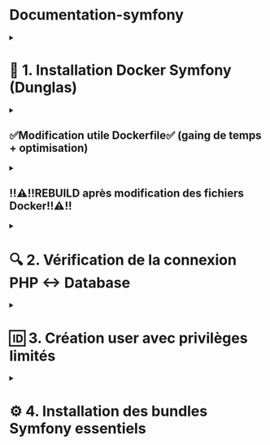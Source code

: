 <summary><h1>Documentation-symfony</h1></summary>

<details>
<summary><h1>🚀 1. Installation Docker Symfony (Dunglas)</h1></summary>
<details>

<summary><h2>1.1 - Clonage du repository</summary>

Naviguer dans votre dossier de travail souhaité
```bash
cd /chemin/vers/votre/dossier
```
Cloner le template Symfony Docker de Dunglas directement dans le dossier courant
```bash
git clone https://github.com/dunglas/symfony-docker.git .
```
</details>
<details>
<summary><h2>1.2 - Construction et démarrage initial<h2></summary>


Construire les images Docker (premier build)
```bash
docker compose build --pull --no-cache
``` 

Démarrer les conteneurs
```bash
docker compose up -d
```
Vérifier l'état des conteneurs
```bash
docker compose ps
```
</details>
<details>
    <summary><h2>1.3 - Accès à l'application (PostgreSQL + Doctrine)</h2></summary>

- URL : `https://localhost`
- ⚠️ Accepter le certificat SSL auto-signé dans le navigateur
</details>
<details>
<summary><h2>1.4 - Installation de la base de données</summary>
<h3>Extension VS Code Docker</h3>

- Installer l'extension "Docker" par Microsoft
- Dans la sidebar Docker (icône baleine) :
   - Clic droit sur `symfony-docker-php-1`
   - Sélectionner "Attach Shell"
- Un terminal s'ouvre directement dans VS Code
- Exécuter : 
```bash
composer require symfony/orm-pack
``` 
</details>
</details>
<details>
    <summary><h2>✅Modification utile Dockerfile✅ (gaing de temps + optimisation)</h2></summary>
<details>
    <summary><h2>Alias sf = php bin/console</h2></summary>

```bash
# 🔧 Ajouter l'alias sf de façon permanente
RUN echo 'alias sf="php bin/console"' >> /root/.bashrc && \
    echo 'alias sf="php bin/console"' >> /etc/bash.bashrc
``` 
</details>

<details>
    <summary><h2>Node.js + npm install in php containeur</h2></summary>

```bash
RUN apt-get update && apt-get install -y --no-install-recommends \
    acl \
    file \          # <-- ajouter cette ligne
    gettext \
    git \           # <-- ajouter cette ligne
    curl \
    && rm -rf /var/lib/apt/lists/*
# Installer Node.js et npm
RUN curl -fsSL https://deb.nodesource.com/setup_lts.x | bash - \
    && apt-get install -y nodejs \
    && npm install -g @dbml/cli
``` 
</details>
<details>
    <summary><h2>Résultat final du dockerfile</summary></h2>

```bash
# Base FrankenPHP image
FROM frankenphp_upstream AS frankenphp_base

WORKDIR /app

VOLUME /app/var/

# persistent / runtime deps
# hadolint ignore=DL3008
RUN apt-get update && apt-get install -y --no-install-recommends \
    acl \
    file \
    gettext \
    git \
    curl \
    && rm -rf /var/lib/apt/lists/*

# 🔧 Ajouter l'alias sf de façon permanente
RUN echo 'alias sf="php bin/console"' >> /root/.bashrc && \
    echo 'alias sf="php bin/console"' >> /etc/bash.bashrc

# Installer Node.js et npm
RUN curl -fsSL https://deb.nodesource.com/setup_lts.x | bash - \
    && apt-get install -y nodejs \
    && npm install -g @dbml/cli

RUN set -eux; \
	install-php-extensions \
		@composer \
		apcu \
		intl \
		opcache \
		zip \
	;

# https://getcomposer.org/doc/03-cli.md#composer-allow-superuser
ENV COMPOSER_ALLOW_SUPERUSER=1
``` 
- Permet l'obtention d'une base de données complète récente grâce à la commande :
```bash
db2dbml postgres 'postgresql://user:password@localhost:5432/dbname?schemas=schema1,schema2,schema3' -o database.dbml
``` 
```bash
db2dbml postgres 'postgresql://user_symfony:secret@database:5432/app' -o database1.dbml
```
</details>
<details>
    <summary><h2>Ajout d'Adminer - Interface graphique pour PostgreSQL</h2></summary>

- Qu'est-ce qu'Adminer ?
Adminer est une interface web légère pour gérer vos bases de données directement depuis votre navigateur, similaire à phpMyAdmin mais pour plusieurs types de bases.

- Ajout du service Adminer au compose.yaml

```yaml
services:
  adminer:
    image: adminer
    restart: always
    ports:
      - 8080:8080
``` 

- Accès à Adminer
    - URL : 
    ```bash
    http://localhost:8080
    ``` 
    - Interface : Web accessible depuis votre navigateur

- Connexion à PostgreSQL via Adminer
Dans l'interface Adminer, utiliser ces paramètres :
    - **Système** : PostgreSQL
    - **Serveur** : database
    - **Utilisateur** : user_symfony
    - **Mot de passe** : secret
    - **Base de données** : app

-  Fonctionnalités disponibles
    - 📊 **Visualisation des tables** - Structure et données
    - ✏️ **Édition directe** - Modifier les enregistrements
    - 🔍 **Exécution de requêtes SQL** - Interface de requêtage
    - 📈 **Schéma de base** - Vue d'ensemble des relations
    - 📤 **Import/Export** - Sauvegarde et restauration
</details>
</details>
<details>
    <summary><h2> ‼️⚠️‼️REBUILD après modification des fichiers Docker‼️⚠️‼️</h2></summary>

```bash
docker compose down
```
```bash
docker compose build
```
```bash
docker compose up -d
```

</details>

<details>
<summary><h1> 🔍 2. Vérification de la connexion PHP ↔ Database</h1></summary>
<details>
    <summary><h2>2.1 - Vérifier l'état des conteneurs</h2></summary>

- Voir les conteneurs actifs
```bash
docker compose ps
```
- Voir les logs en cas de problème
```bash
docker compose logs database
```
```bash
docker compose logs php
```
</details>
<details>
    <summary><h2>2.2 - Test de connexion via Doctrine</h2></summary>
    Entrer dans le conteneur PHP

   - Clic droit sur `symfony-docker-php-1`
   - Sélectionner "Attach Shell"

```bash
sf doctrine:query:sql "SELECT version();"
```
Résultat attendu :  
```bash
  version                                                                                   
 ------------------------------------------------------------------------------------------ 
  PostgreSQL 16.10 on x86_64-pc-linux-musl, compiled by gcc (Alpine 14.2.0) 14.2.0, 64-bit 
```
</details>
<details>
    <summary><h2>2.3 - Création de la base de données</h2></summary>
Dans le conteneur PHP

```bash
sf doctrine:database:create
```
Si erreur "database already exists" = Connexion OK !

</details>
<details>
    <summary><h2> 2.4 - Test direct PostgreSQL</h2></summary>
Entrer dans le conteneur PostgreSQL

   - Clic droit sur `symfony-docker-database-1`
   - Sélectionner "Attach Shell"
```bash
psql -U app -d app
```
Vérifier les utilisateurs
```bash
\du
```
Sortir
```bash
\q
```

</details>
</details>
<details>
    <summary><h1> 🆔 3. Création user avec privilèges limités</h1></summary>
<details>
    <summary><h2> 3.1 - Création du script d'initialisation</h2></summary>

Créer le dossier 📂 pour les scripts
```bash
mkdir -p docker/postgres/init
```
Créer un fichier 📇 "01-create-symfony-user.sql"

```bash
-- Script de sécurisation PostgreSQL pour Symfony
-- Objectif: Créer un utilisateur avec permissions limitées pour l'application

-- 1. Créer un utilisateur Symfony avec permissions limitées
CREATE USER user_symfony WITH PASSWORD 'secret';

-- 2. Accorder seulement les permissions nécessaires sur la base de données
GRANT CONNECT ON DATABASE app TO user_symfony;

-- 3. Accorder les permissions sur le schéma public
GRANT USAGE ON SCHEMA public TO user_symfony;
GRANT CREATE ON SCHEMA public TO user_symfony;  -- AJOUTÉ: nécessaire pour les migrations

-- 4. Accorder les permissions CRUD sur toutes les tables existantes
GRANT SELECT, INSERT, UPDATE, DELETE ON ALL TABLES IN SCHEMA public TO user_symfony;

-- 5. Accorder les permissions sur les futures tables (pour les migrations)
ALTER DEFAULT PRIVILEGES IN SCHEMA public GRANT SELECT, INSERT, UPDATE, DELETE ON TABLES TO user_symfony;

-- 6. AJOUTÉ: Permissions pour créer/modifier les tables (migrations Doctrine)
GRANT CREATE ON DATABASE app TO user_symfony;
ALTER DEFAULT PRIVILEGES IN SCHEMA public GRANT ALL PRIVILEGES ON TABLES TO user_symfony;

-- 7. Accorder les permissions sur les séquences (pour les auto-increment)
GRANT USAGE, SELECT ON ALL SEQUENCES IN SCHEMA public TO user_symfony;
ALTER DEFAULT PRIVILEGES IN SCHEMA public GRANT USAGE, SELECT ON SEQUENCES TO user_symfony;

-- 8. AJOUTÉ: Permissions sur les séquences pour les migrations
ALTER DEFAULT PRIVILEGES IN SCHEMA public GRANT ALL PRIVILEGES ON SEQUENCES TO user_symfony;

-- 9. IMPORTANT: user_symfony peut maintenant:
-- - CREATE TABLE (nécessaire pour les migrations)
-- - ALTER TABLE (nécessaire pour les migrations)
-- - DROP TABLE (nécessaire pour rollback migrations)
-- Mais ne peut toujours PAS:
-- - DROP DATABASE
-- - Créer d'autres utilisateurs

\echo 'Utilisateur user_symfony créé avec permissions pour Doctrine migrations'
\echo 'SÉCURITÉ: Cet utilisateur peut gérer les tables mais pas la base de données'
```
</details>
<details>
    <summary><h2>3.2 - Modification du compose.yaml</h2></summary>

Ajouter cette ligne dans la section `volumes` du service `database` :
```yaml
volumes:
  - database_data:/var/lib/postgresql/data:rw
  - ./docker/postgres/init:/docker-entrypoint-initdb.d:ro  # <- Ajouter cette ligne
```
</details>
<details>
    <summary><h2>3.3 - Modification de la configuration d'utilisateur</h2></summary>
<details>
    <summary><h2>3.3.1 - Modification du .yaml</h2></summary>

Supprimer cette ligne dans la section `volumes` du service `php` :
```yaml
DATABASE_URL: postgresql://${POSTGRES_USER:-app}:${POSTGRES_PASSWORD:-!ChangeMe!}@database:5432/${POSTGRES_DB:-app}
```
Ajouter et modifier dans le service `database` :
```bash
    environment:
      POSTGRES_DB: ${POSTGRES_DB} # <- modifier cette ligne
      POSTGRES_PASSWORD: ${POSTGRES_PASSWORD} # <- modifier cette ligne
      POSTGRES_USER: ${POSTGRES_USER} # <- modifier cette ligne
    healthcheck:
      test: ["CMD", "pg_isready", "-d", "${POSTGRES_DB}", "-U", "${POSTGRES_USER}"] # <- modifier cette ligne
      timeout: 5s
```
</details>
<details>
    <summary><h2>3.3.2 - Configuration des fichiers d'environnement</h2></summary>

Modifier le fichier ".env" 
```bash
###> symfony/framework-bundle ###
APP_ENV=dev
APP_SECRET=""                                # <- modifier cette ligne
###< symfony/framework-bundle ###

###> doctrine/doctrine-bundle ###
# Format described at https://www.doctrine-project.org/projects/doctrine-dbal/en/latest/reference/configuration.html#connecting-using-a-url
# IMPORTANT: You MUST configure your server version, either here or in config/packages/doctrine.yaml

DATABASE_URL=""                             # <- modifier cette ligne
###< doctrine/doctrine-bundle ###

###> Docker PostgreSQL Configuration ###    # <- ajouter cette ligne
POSTGRES_USER=""                            # <- ajouter cette ligne
POSTGRES_PASSWORD=""                        # <- ajouter cette ligne
POSTGRES_DB=""                              # <- ajouter cette ligne
###< Docker PostgreSQL Configuration ###    # <- ajouter cette ligne
```

</details>
<details>
    <summary><h2>3.3.3 - Configuration du fichiers d'environnement non versionné</h2></summary>

Créer le fichier ".env.local", avec les vrais mots de passe
```bash
###> symfony/framework-bundle ###
APP_SECRET=cfd43436eff37492047bc654e4a13d0c
###< symfony/framework-bundle ###

###> Database Configuration ###
DATABASE_URL="postgresql://user_symfony:secret@database:5432/app?serverVersion=16&charset=utf8"
POSTGRES_USER=postgres
POSTGRES_PASSWORD=postgres_admin_secret_123
POSTGRES_DB=app
###< Database Configuration ###
```

Et COUPER / COLLER ce block du .env vers le env.local (pourra servir si changement Postgres --> MySQL)
```bash
###> doctrine/doctrine-bundle ###
# Format described at https://www.doctrine-project.org/projects/doctrine-dbal/en/latest/reference/configuration.html#connecting-using-a-url
# IMPORTANT: You MUST configure your server version, either here or in config/packages/doctrine.yaml
#
# DATABASE_URL="sqlite:///%kernel.project_dir%/var/data_%kernel.environment%.db"
# DATABASE_URL="mysql://app:!ChangeMe!@127.0.0.1:3306/app?serverVersion=8.0.32&charset=utf8mb4"
# DATABASE_URL="mysql://app:!ChangeMe!@127.0.0.1:3306/app?serverVersion=10.11.2-MariaDB&charset=utf8mb4"

###< doctrine/doctrine-bundle ###
```
</details>
<details>
    <summary><h2>3.3.4 - ‼️⚠️‼️Application des modifications‼️⚠️‼️</h2></summary>

Arrêter et supprimer les volumes (pour réinitialiser PostgreSQL)
```bash
docker compose down -v
```
Rebuild avec la nouvelle configuration
```bash
docker compose build
```
Relancer la nouvelle configuration
```bash
docker compose up -d
```
</details>
</details>
</details>

<details>
    <summary><h1>⚙️ 4. Installation des bundles Symfony essentiels</h1></summary>
<details>
    <summary><h2>4.1 - Installation du Maker Bundle (outils de développement)</h2></summary>

- Dans le conteneur PHP
```bash
composer require --dev symfony/maker-bundle
```
- Vérifier l'installation
```bash
sf list make
```
- 🛠️ Ce que le Maker Bundle apporte :
    - `make:controller` - Créer des contrôleurs
    - `make:entity` - Créer des entités Doctrine
    - `make:form` - Créer des formulaires
    - `make:crud` - Générer un CRUD complet
    - `make:migration` - Créer des migrations de base de données
    - `make:user` - Créer un système d'utilisateurs
    - `make:auth` - Créer un système d'authentification
    - Et bien d'autres commandes de génération !
</details>
<details>
    <summary><h2>4.2 - Installation du WebApp Pack (stack complète)</h2></summary>

- Dans le conteneur PHP
```bash
composer require symfony/webapp-pack
```
- Sortir du conteneur
```bash
exit
```
- 🚀 Ce que le WebApp Pack apporte :
    - **Twig** - Moteur de templates pour les vues
    - **Doctrine Migrations** - Gestion des migrations de BDD
    - **Security Bundle** - Authentification et autorisation
    - **Form Component** - Création de formulaires
    - **Validator** - Validation des données
    - **Asset Component** - Gestion des assets (CSS, JS)
    - **Mailer** - Envoi d'emails
    - **Messenger** - Système de queues et messages asynchrones
    - **WebProfiler** - Outils de debug et profiling
    - **Et beaucoup d'autres composants essentiels !**

</details>
<details>
    <summary><h2>4.3 - ‼️⚠️‼️Reconstruction après installation‼️⚠️‼️</h2></summary>

Ces installations peuvent modifier les fichiers Docker et ajouter de nouveaux services
```bash
docker compose down 
```
Rebuild avec la nouvelle configuration
```bash
docker compose build
```
Relancer la nouvelle configuration
```bash
docker compose up -d
```
</details>
<details>
    <summary><h2>4.4 - Test des nouvelles fonctionnalités</h2></summary>

 - Dans le conteneur PHP
Voir toutes les commandes Symfony disponibles
```bash
sf list
```
Voir spécifiquement les commandes make
```bash
sf list make
```
Exemple : Créer votre première entité
```bash
sf make:entity Product
```
Créer une migration après avoir créé des entités
```bash
sf make:migration
```
Appliquer les migrations à la base de données
```bash
sf make:migrations:migrate
```
Générer un contrôleur
```bash
sf make:controller ProductController
```
Générer un CRUD complet pour une entité
```bash
sf make:crud Product
```
</details>
</details>


</details>





